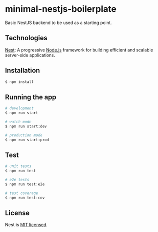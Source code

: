# minimal-nestjs-boilerplate
Basic NestJS backend to be used as a starting point.

## Technologies

[Nest](https://nestjs.com/): A progressive <a href="http://nodejs.org" target="blank">Node.js</a> framework for building efficient and scalable server-side applications.

## Installation

```bash
$ npm install
```

## Running the app

```bash
# development
$ npm run start

# watch mode
$ npm run start:dev

# production mode
$ npm run start:prod
```

## Test

```bash
# unit tests
$ npm run test

# e2e tests
$ npm run test:e2e

# test coverage
$ npm run test:cov
```

## License

  Nest is [MIT licensed](LICENSE).